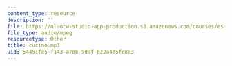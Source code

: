 ```yaml
---
content_type: resource
description: ''
file: https://ol-ocw-studio-app-production.s3.amazonaws.com/courses/es-s41-speak-italian-with-your-mouth-full-spring-2012/54451fe5f143a70b9d9fb22a4b5fc8e3_cucino.mp3
file_type: audio/mpeg
resourcetype: Other
title: cucino.mp3
uid: 54451fe5-f143-a70b-9d9f-b22a4b5fc8e3
---
```


